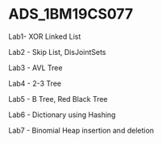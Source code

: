 # ADS_1BM19CS077

Lab1- XOR Linked List

Lab2 - Skip List, DisJointSets

Lab3 - AVL Tree

Lab4 - 2-3 Tree

Lab5 - B Tree, Red Black Tree

Lab6 - Dictionary using Hashing

Lab7 - Binomial Heap insertion and deletion
